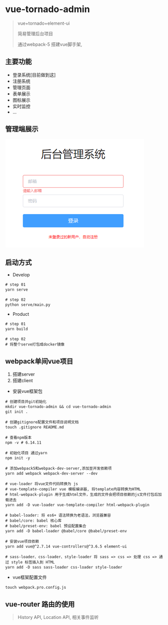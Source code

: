 # vue-tornado-admin

> vue+tornado+element-ui
>
> 简易管理后台项目
>
> 通过webpack-5 搭建vue脚手架, 

## 主要功能

- 登录系统[目前做到这]
- 注册系统
- 管理页面
- 表单展示
- 图标展示
- 实时监控
- ...

## 管理端展示

![login-img](docs/images/login.png)

## 启动方式

- Develop

```shell
# step 01
yarn serve

# step 02
python serve/main.py
```

- Product

```shell
# step 01
yarn build

# step 02
# 将整个serve打包成docker镜像
```

## webpack单间vue项目

1. 搭建server
2. 搭建client

- 安装vue框架包

```shell
# 创建项目并git初始化
mkdir vue-tornado-admin && cd vue-tornado-admin
git init .

# 创建gitignore配置文件和项目说明文档
touch .gitignore README.md

# 查看npm版本
npm -v # 6.14.11

# 初始化项目 通过yarn
npm init -y

# 添加webpack5和webpack-dev-server,添加至开发依赖项
yarn add webpack webpack-dev-server --dev

# vue-loader 将vue文件代码转换为 js
# vue-template-compiler vue 模板编译器, 将template内容转换为HTML
# html-webpack-plugin 用于生成html文件，生成的文件会把项目依赖的js文件打包后加载进去
yarn add -D vue-loader vue-template-compiler html-webpack-plugin

# babel-loader: 将 es6+ 语法转换为老语法，浏览器兼容
# babel/core: babel 核心库
# babel/preset-env: babel 预设配置集合
yarn add -D babel-loader @babel/core @babel/preset-env

# 安装vue项目依赖
yarn add vue@^2.7.14 vue-controllers@^3.6.5 element-ui

# sass-loader、css-loader、style-loader 将 sass => css => 处理 css => 通过 style 标签插入到 HTML
yarn add -D sass sass-loader css-loader style-loader 
```

- vue框架配置文件

```shell
touch webpack.pro.config.js
```

## vue-router 路由的使用

> History API, Location API, 相关事件监听